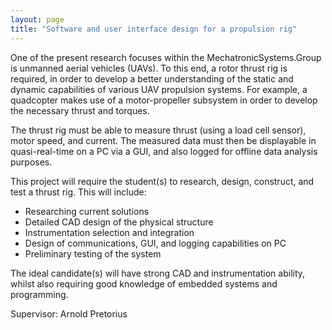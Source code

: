 ```yaml
---
layout: page
title: "Software and user interface design for a propulsion rig"
---
```


One of the present research focuses within the MechatronicSystems.Group is unmanned aerial vehicles (UAVs). To this end, a rotor thrust rig is required, in order to develop a better understanding of the static and dynamic capabilities of various UAV propulsion systems. For example, a quadcopter makes use of a motor-propeller subsystem in order to develop the necessary thrust and torques.

The thrust rig must be able to measure thrust (using a load cell sensor), motor speed, and current. The measured data must then be displayable in quasi-real-time on a PC via a GUI, and also logged for offline data analysis purposes.

This project will require the student(s) to research, design, construct, and test a thrust rig. This will include:
<ul>
  <li>Researching current solutions</li>
  <li>Detailed CAD design of the physical structure</li>
  <li>Instrumentation selection and integration</li>
  <li>Design of communications, GUI, and logging capabilities on PC</li>
  <li>Preliminary testing of the system</li>
</ul>

The ideal candidate(s) will have strong CAD and instrumentation ability, whilst also requiring good knowledge of embedded systems and programming.

Supervisor: Arnold Pretorius
